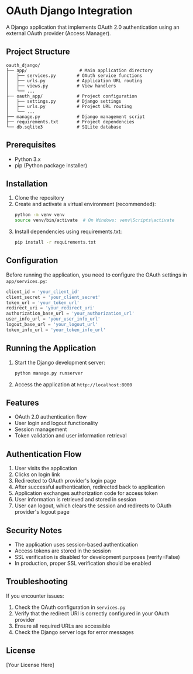# OAuth Django Integration

A Django application that implements OAuth 2.0 authentication using an external OAuth provider (Access Manager).

## Project Structure

```
oauth_django/
├── app/                    # Main application directory
│   ├── services.py        # OAuth service functions
│   ├── urls.py            # Application URL routing
│   ├── views.py           # View handlers
│   └── ...
├── oauth_app/             # Project configuration
│   ├── settings.py        # Django settings
│   ├── urls.py            # Project URL routing
│   └── ...
├── manage.py              # Django management script
├── requirements.txt       # Project dependencies
└── db.sqlite3             # SQLite database
```

## Prerequisites

- Python 3.x
- pip (Python package installer)

## Installation

1. Clone the repository
2. Create and activate a virtual environment (recommended):
   ```bash
   python -m venv venv
   source venv/bin/activate  # On Windows: venv\Scripts\activate
   ```
3. Install dependencies using requirements.txt:
   ```bash
   pip install -r requirements.txt
   ```

## Configuration

Before running the application, you need to configure the OAuth settings in `app/services.py`:

```python
client_id = 'your_client_id'
client_secret = 'your_client_secret'
token_url = 'your_token_url'
redirect_uri = 'your_redirect_uri'
authorization_base_url = 'your_authorization_url'
user_info_url = 'your_user_info_url'
logout_base_url = 'your_logout_url'
token_info_url = 'your_token_info_url'
```

## Running the Application

1. Start the Django development server:
   ```bash
   python manage.py runserver
   ```

2. Access the application at `http://localhost:8000`

## Features

- OAuth 2.0 authentication flow
- User login and logout functionality
- Session management
- Token validation and user information retrieval

## Authentication Flow

1. User visits the application
2. Clicks on login link
3. Redirected to OAuth provider's login page
4. After successful authentication, redirected back to application
5. Application exchanges authorization code for access token
6. User information is retrieved and stored in session
7. User can logout, which clears the session and redirects to OAuth provider's logout page

## Security Notes

- The application uses session-based authentication
- Access tokens are stored in the session
- SSL verification is disabled for development purposes (verify=False)
- In production, proper SSL verification should be enabled

## Troubleshooting

If you encounter issues:
1. Check the OAuth configuration in `services.py`
2. Verify that the redirect URI is correctly configured in your OAuth provider
3. Ensure all required URLs are accessible
4. Check the Django server logs for error messages

## License

[Your License Here] 